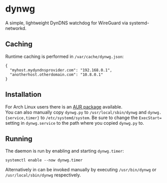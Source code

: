 # dynwg
A simple, lightweight DynDNS watchdog for WireGuard via systemd-networkd.

## Caching
Runtime caching is performed in `/var/cache/dynwg.json`:

    {
      "myhost.mydyndnsprovider.com": "192.168.0.1",
      "anotherhost.otherdomain.com": "10.8.0.1"
    }

## Installation
For Arch Linux users there is an [AUR package](https://aur.archlinux.org/packages/dynwg-git/) available.  
You can also manually copy `dynwg.py` to `/usr/local/sbin/dynwg` and `dynwg.{service,timer}` to `/etc/systemd/system`. Be sure to change the `ExecStart=` setting in `dynwg.service` to the path where you copied `dynwg.py` to.

## Running
The daemon is run by enabling and starting `dynwg.timer`:

    systemctl enable --now dynwg.timer

Alternatively in can be invoked manually by executing `/usr/bin/dynwg` or `/usr/local/sbin/dynwg` respectively.
